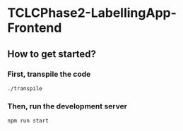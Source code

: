 # TCLCPhase2-LabellingApp-Frontend

## How to get started?
### First, transpile the code
```
./transpile
```

### Then, run the development server
```
npm run start
```